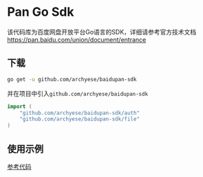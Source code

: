 # Pan Go Sdk
该代码库为百度网盘开放平台Go语言的SDK，详细请参考官方技术文档<https://pan.baidu.com/union/document/entrance>

## 下载
```bash
go get -u github.com/archyese/baidupan-sdk
```
并在项目中引入`github.com/archyese/baidupan-sdk`
```go
import (
    "github.com/archyese/baidupan-sdk/auth"
    "github.com/archyese/baidupan-sdk/file"
)
```

## 使用示例
[参考代码](https://github.com/archyese/baidupan-sdk/tree/main/examples)
